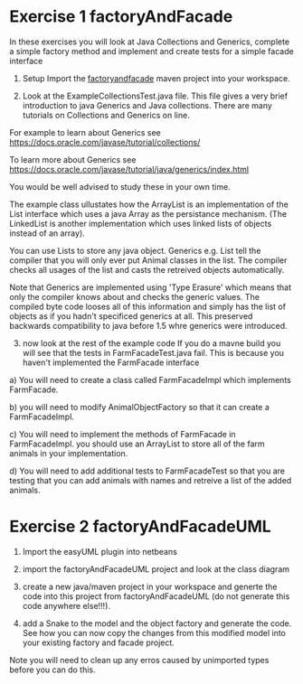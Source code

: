 
# Exercise 1 factoryAndFacade

In these exercises you will look at Java Collections and Generics, complete a simple factory method and implement and create tests for a simple facade interface

1. Setup
Import the [factoryandfacade](../factoryandfacade/factoryandfacade) maven project into your workspace.

2. Look at the ExampleCollectionsTest.java file. 
This file gives a very brief introduction to java Generics and Java collections. 
There are many tutorials on Collections and Generics on line.

For example to learn about Generics see https://docs.oracle.com/javase/tutorial/collections/

To learn more about Generics see
https://docs.oracle.com/javase/tutorial/java/generics/index.html

You would be well advised to study these in your own time.

The example class ullustates how the ArrayList is an implementation of the List interface which uses a java Array as the persistance mechanism. 
(The LinkedList is another implementation which uses linked lists of objects instead of an array).

You can use Lists to store any java object. 
Generics e.g. List<Animal> tell the compiler that you will only ever put Animal classes in the list. 
The compiler checks all usages of the list and casts the retreived objects automatically. 

Note that Generics are implemented using 'Type Erasure' which means that only the compiler knows about and checks the generic values. 
The compiled byte code looses all of this information and simply has the list of objects as if you hadn't specificed generics at all. 
This preserved backwards compatibility to java before 1.5 whre generics were introduced.

3. now look at the rest of the example code
If you do a mavne build you will see that the tests in FarmFacadeTest.java fail.
This is because you haven't implemented the FarmFacade interface

a) You will need to create a class called FarmFacadeImpl which implements FarmFacade.

b) you will need to modify AnimalObjectFactory so that it can create a FarmFacadeImpl.

c) You will need to implement the methods of FarmFacade in FarmFacadeImpl.
you should use an ArrayList to store all of the farm animals in your implementation.

d) You will need to add additional tests to FarmFacadeTest so that you are testing that you can add animals with names and retreive a list of the added animals.

# Exercise 2 factoryAndFacadeUML

1. Import the easyUML plugin into netbeans

2. import the factoryAndFacadeUML project and look at the class diagram

3. create a new java/maven project in your workspace and generte the code into this project from factoryAndFacadeUML (do not generate this code anywhere else!!!). 

4. add a Snake to the model and the object factory and generate the code. 
See how you can now copy the changes from this modified model into your existing factory and facade project.

Note you will need to clean up any erros caused by unimported types before you can do this.






